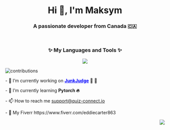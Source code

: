 

<h1 align="center">Hi 👋, I'm Maksym </h1>
<h3 align="center">A passionate developer from Canada 🇨🇦</h3>
<br/>

<p align="center">
<h3 align="center">✨ My Languages and Tools ✨  </h3>
    <p align="center"><img src="https://skillicons.dev/icons?i=nextjs,redis,postgresql,prisma,firebase,bevy,docker,go,rust,typescript,pytorch,python,graphql&perline=15" /> </p>
</p>


![contributions](https://user-images.githubusercontent.com/79988159/204438144-7b6f9a1a-e171-41be-8272-19d46b101221.svg)



 <p> - 🔭 I’m currently working on <a style="text-decoration: underlined; color: blue;" href="https://junk-judge-web.vercel.app/"><b>JunkJudge</b></a> 🚮 🧠 </p> 

 <p> - 🌱 I’m currently learning <b> Pytorch 🔥 </b> </p>
<p> - 📫 How to reach me <a href="mailto:support@quiz-connect.io">support@quiz-connect.io</a> </p>

<p> - 🤝 My Fiverr https://www.fiverr.com/eddiecarter863 </p>

 <p align="right">
    <img src="https://github-readme-stats.vercel.app/api?username=maksymalist&count_private=true&show_icons=true&theme=tokyonight" />
</p>


<div>
 
 <br/>
